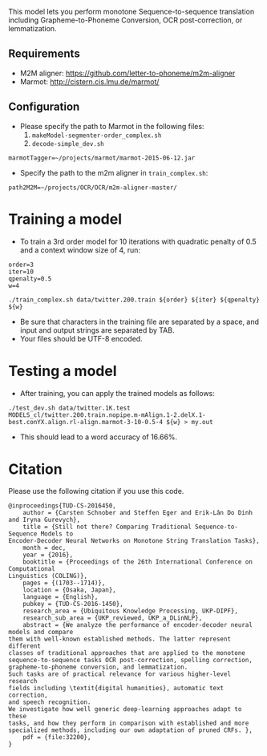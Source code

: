 This model lets you perform monotone Sequence-to-sequence translation including Grapheme-to-Phoneme Conversion, OCR post-correction, or lemmatization.

## Requirements

* M2M aligner: https://github.com/letter-to-phoneme/m2m-aligner
* Marmot: http://cistern.cis.lmu.de/marmot/

## Configuration

- Please specify the path to Marmot in the following files: 
  1. `makeModel-segmenter-order_complex.sh`
  2. `decode-simple_dev.sh`

`marmotTagger=~/projects/marmot/marmot-2015-06-12.jar`

- Specify the path to the m2m aligner in `train_complex.sh`:

`path2M2M=~/projects/OCR/OCR/m2m-aligner-master/`


# Training a model

- To train a 3rd order model for 10 iterations with quadratic penalty of 0.5 and a context window size of 4, run:

```
order=3
iter=10
qpenalty=0.5
w=4
```

`./train_complex.sh data/twitter.200.train ${order} ${iter} ${qpenalty} ${w}`

- Be sure that characters in the training file are separated by a space, and input and output strings are separated by TAB.
- Your files should be UTF-8 encoded.


# Testing a model

- After training, you can apply the trained models as follows:

`./test_dev.sh data/twitter.1K.test MODELS_cl/twitter.200.train.nopipe.m-mAlign.1-2.delX.1-best.conYX.align.rl-align.marmot-3-10-0.5-4 ${w} > my.out`

- This should lead to a word accuracy of 16.66%.


# Citation
Please use the following citation if you use this code.

```
@inproceedings{TUD-CS-2016450,
	author = {Carsten Schnober and Steffen Eger and Erik-Lân Do Dinh and Iryna Gurevych},
	title = {Still not there? Comparing Traditional Sequence-to-Sequence Models to
Encoder-Decoder Neural Networks on Monotone String Translation Tasks},
	month = dec,
	year = {2016},
	booktitle = {Proceedings of the 26th International Conference on Computational
Linguistics (COLING)},
	pages = {(1703--1714)},
	location = {Osaka, Japan},
	language = {English},
	pubkey = {TUD-CS-2016-1450},
	research_area = {Ubiquitous Knowledge Processing, UKP-DIPF},
	research_sub_area = {UKP_reviewed, UKP_a_DLinNLP},
	abstract = {We analyze the performance of encoder-decoder neural models and compare
them with well-known established methods. The latter represent different
classes of traditional approaches that are applied to the monotone
sequence-to-sequence tasks OCR post-correction, spelling correction,
grapheme-to-phoneme conversion, and lemmatization.
Such tasks are of practical relevance for various higher-level research
fields including \textit{digital humanities}, automatic text correction,
and speech recognition. 
We investigate how well generic deep-learning approaches adapt to these
tasks, and how they perform in comparison with established and more
specialized methods, including our own adaptation of pruned CRFs. },
	pdf = {file:32200},
}
```
